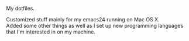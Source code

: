 My dotfiles.

Customized stuff mainly for my emacs24 running on Mac OS X.  
Added some other things as well as I set up new programming languages that I'm interested in on my machine.  
